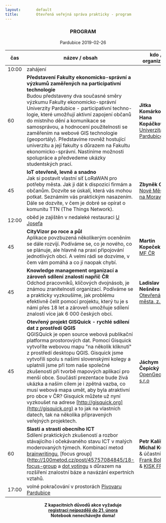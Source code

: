```yaml
---
layout:       default
title:        Otevřená veřejná správa prakticky - program 
---
```


<!--
<head>
<meta http-equivX="refresh" content="0; url=https://www.otevrenamesta.cz" />
<p>Nebudete-li automaticky přesměrování, klikněte, prosím, na <a href="https://www.otevrenamesta.cz">odkaz</a></p>
</head>
-->

<div style="text-align:center;"><h3>PROGRAM</h3>
Pardubice 2019-02-26
</div>

čas | název / obsah | kdo / organizace
--- | --- | ---
10:00 | zahájení | |
60 | __Představení Fakulty ekonomicko-správní a výzkumů zaměřených na participativní technologie__ <br> Budou představeny dva současné směry výzkumu Fakulty ekonomicko-správní Univerzity Pardubice - participativní techno- logie, které umožňují aktivní zapojení občanů do místního dění a komunikace se samosprávou, a hodnocení použitelnosti se zaměřením na webové GIS technologie (geoportály). Představíme rovněž hostující univerzitu a její fakulty s důrazem na Fakultu ekonomicko-správní. Nastíníme možnosti spolupráce a předvedeme ukázky studentských prací. | __Jitka Komárková__, __Hana Kopáčková__ <br> [Univerzita Pardubice](https://fes.upce.cz/fes/o-nas-fakulta-ekonomicko-spravni)
45 | __IoT otevřeně, levně a snadno__ <br> Jak si postavit vlastní síť LoRaWAN pro potřeby města. Jak ji dát k dispozici firmám a občanům. Dozvíte se úskalí, která vás mohou potkat. Seznámím vás praktickým nasazením. Dále se dozvíte, v čem je dobré se opírat o komunitu TTN (The Things Network). | __Zbyněk Grepl__ <br> [Nové Město na Moravě](https://www.nmnm.cz/)
12:00 | oběd je zajištěn v nedaleké restauraci [U Josefa](https://www.facebook.com/Restaurace-U-Josefa-OFFICIAL-164277996954304/) |
45 | __CityVizor po roce a půl__ <br> Aplikace povzbuzená několikerým oceněním se dále rozvíjí. Podíváme se, co je nového, co se plánuje, ale hlavně na praxi připojování jednotlivých obcí. A velmi rádi se dozvíme, v čem vám pomáhá a co jí naopak chybí. | __Martin Kopeček__ <br> [MF ČR](https://www.mfcr.cz/cs/o-ministerstvu)
45 | __Knowledge management organizací a zároveň sdílení znalostí napříč ČR__ <br> Odchod pracovníků, klíčových dvojnásob, je známou zranitelností organizací. Podíváme se a prakticky vyzkoušíme, jak problému efektivně čelit pomocí projektu, který tu je s námi přes 18 let a zároveň umožňuje sdílení znalostí více jak 6 000 českých obcí. |  __Ladislav Nešněra__ <br> [Otevřená města, z. s.](https://www.otevrenamesta.cz/cile/)
45 | __Otevřený projekt GISQuick - rychlé sdílení dat z prostředí QGIS__ <br> QGISQuick je open source webová publikační platforma prostorových dat. Pomocí Gisquick vytvoříte webovou mapu "na několik kliknutí" z prostředí desktopu QGIS. Gisquick jsme vytvořili spolu s našimi slovenskými kolegy a uplatnili jsme při tom naše společné zkušenosti při tvorbě mapových aplikací pro menší obce. Součástí prezentace bude živá ukázka a naším cílem je i zpětná vazba, co musí webová mapa umět, aby byla atraktivní pro obce v ČR? Gisquick můžete už nyní vyzkoušet na adrese [http://gisquick.org](http://gisquick.org) a to jak na vlastních datech, tak na několika připravených veřejných projektech. | __Jáchym Čepický__ <br> [OpenGeoLabs s.r.o](http://opengeolabs.cz/cs/o-nas/)
60 | __Slasti a strasti obecního ICT__ <br> Sdílení praktických zkušeností a rozbor stávajícího i očekávaného stavu ICT v malých moderovaných týmech. Kombinací metod [brainwritingu](http://100metod.cz/post/156755465614/3-brainwriting), [focus group](http://100metod.cz/post/45757084845/18-focus-group a [dot votingu](http://100metod.cz/post/156757684039/43-dot-voting) s důrazem na rozšíření znalostní báze a navázání expertních vztahů. | __Petr Kalíšek__, __Michal Kuk__<br> & účastníci<br> [Frank Bold](https://frankbold.org/o-co-nam-jde)<br> & [KISK FF MU](https://kisk.phil.muni.cz/o-nas)
17:00 | volné pokračování v prostorách [Pivovaru Pardubice](http://www.pivovarka.cz/) |

<div style="text-align:center;">
<b>Z kapacitních důvodů akce vyžaduje<br>
<a href="https://ec.europa.eu/eusurvey/runner/RegistracniformularPardubice2019">registraci nejpozději do 21. února</a><br>
Notebook nenechávejte doma!</b>
</div>